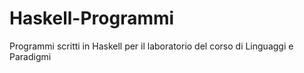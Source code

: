 # Haskell-Programmi
Programmi scritti in Haskell per il laboratorio del corso di Linguaggi e Paradigmi
